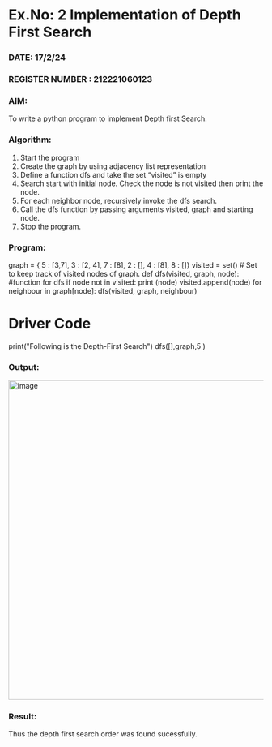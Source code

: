 # Ex.No: 2  Implementation of Depth First Search
### DATE:         17/2/24                                                                   
### REGISTER NUMBER : 212221060123
### AIM: 
To write a python program to implement Depth first Search. 
### Algorithm:
1. Start the program
2. Create the graph by using adjacency list representation
3. Define a function dfs and take the set “visited” is empty 
4. Search start with initial node. Check the node is not visited then print the node.
5. For each neighbor node, recursively invoke the dfs search.
6. Call the dfs function by passing arguments visited, graph and starting node.
7. Stop the program.
### Program:


graph = {
  5 : [3,7],
  3 : [2, 4],
  7 : [8],
  2 : [],
  4 : [8],
  8 : []}
visited = set() # Set to keep track of visited nodes of graph.
def dfs(visited, graph, node):  #function for dfs 
    if node not in visited:
        print (node)
        visited.append(node)
        for neighbour in graph[node]:
            dfs(visited, graph, neighbour)
# Driver Code
print("Following is the Depth-First Search")
dfs([],graph,5 )








### Output:

<img width="630" alt="image" src="https://github.com/DrUmaRaniV/AI_Lab_2023-24/assets/124357793/a8b30a2b-eb2f-40dc-b071-1fa19622b695">


### Result:
Thus the depth first search order was found sucessfully.
